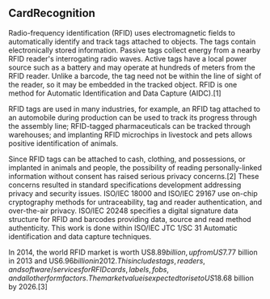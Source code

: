 ## CardRecognition

Radio-frequency identification (RFID) uses electromagnetic fields to automatically identify and track tags attached to objects. The tags contain electronically stored information. Passive tags collect energy from a nearby RFID reader's interrogating radio waves. Active tags have a local power source such as a battery and may operate at hundreds of meters from the RFID reader. Unlike a barcode, the tag need not be within the line of sight of the reader, so it may be embedded in the tracked object. RFID is one method for Automatic Identification and Data Capture (AIDC).[1]

RFID tags are used in many industries, for example, an RFID tag attached to an automobile during production can be used to track its progress through the assembly line; RFID-tagged pharmaceuticals can be tracked through warehouses; and implanting RFID microchips in livestock and pets allows positive identification of animals.

Since RFID tags can be attached to cash, clothing, and possessions, or implanted in animals and people, the possibility of reading personally-linked information without consent has raised serious privacy concerns.[2] These concerns resulted in standard specifications development addressing privacy and security issues. ISO/IEC 18000 and ISO/IEC 29167 use on-chip cryptography methods for untraceability, tag and reader authentication, and over-the-air privacy. ISO/IEC 20248 specifies a digital signature data structure for RFID and barcodes providing data, source and read method authenticity. This work is done within ISO/IEC JTC 1/SC 31 Automatic identification and data capture techniques.

In 2014, the world RFID market is worth US$8.89 billion, up from US$7.77 billion in 2013 and US$6.96 billion in 2012. This includes tags, readers, and software/services for RFID cards, labels, fobs, and all other form factors. The market value is expected to rise to US$18.68 billion by 2026.[3]

